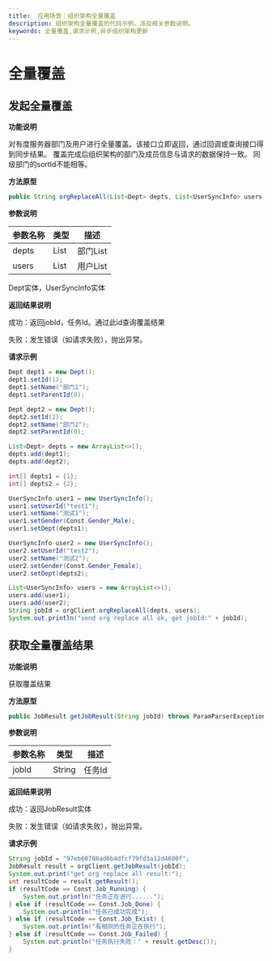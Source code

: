 ```yaml
---
title:  应用场景：组织架构全量覆盖
description: 组织架构全量覆盖的代码示例，涉及相关参数说明。
keywords: 全量覆盖,请求示例,异步组织架构更新
---
```


# 全量覆盖

## 发起全量覆盖

**功能说明**

对有度服务器部门及用户进行全量覆盖。该接口立即返回，通过回调或查询接口得到同步结果。 覆盖完成后组织架构的部门及成员信息与请求的数据保持一致。 同级部门的sortId不能相等。

**方法原型**

```java
public String orgReplaceAll(List<Dept> depts, List<UserSyncInfo> users) throws ParamParserException, AESCryptoException, HttpRequestException;
```

**参数说明**

| 参数名称 | 类型 | 描述     |
| -------- | ---- | -------- |
| depts    | List | 部门List |
| users    | List | 用户List |

Dept实体，UserSyncInfo实体

**返回结果说明**

成功：返回jobId，任务Id。通过此id查询覆盖结果

失败：发生错误（如请求失败），抛出异常。

**请求示例**

```java
Dept dept1 = new Dept();
dept1.setId(1);
dept1.setName("部门1");
dept1.setParentId(0);

Dept dept2 = new Dept();
dept2.setId(2);
dept2.setName("部门2");
dept2.setParentId(0);

List<Dept> depts = new ArrayList<>();
depts.add(dept1);
depts.add(dept2);

int[] depts1 = {1};
int[] depts2 = {2};

UserSyncInfo user1 = new UserSyncInfo();
user1.setUserId("test1");
user1.setName("测试1");
user1.setGender(Const.Gender_Male);
user1.setDept(depts1);

UserSyncInfo user2 = new UserSyncInfo();
user2.setUserId("test2");
user2.setName("测试2");
user2.setGender(Const.Gender_Female);
user2.setDept(depts2);

List<UserSyncInfo> users = new ArrayList<>();
users.add(user1);
users.add(user2);
String jobId = orgClient.orgReplaceAll(depts, users);
System.out.println("send org replace all ok, get jobId:" + jobId);
```

## 获取全量覆盖结果

**功能说明**

获取覆盖结果

**方法原型**

```java
public JobResult getJobResult(String jobId) throws ParamParserException, HttpRequestException, AESCryptoException;
```

**参数说明**

| 参数名称 | 类型   | 描述   |
| -------- | ------ | ------ |
| jobId    | String | 任务Id |

**返回结果说明**

成功：返回JobResult实体

失败：发生错误（如请求失败），抛出异常。

**请求示例**

```java
String jobId = "97eb60788ad0b4dfcf79fd3a12d4600f";
JobResult result = orgClient.getJobResult(jobId);
System.out.print("get org replace all result:");
int resultCode = result.getResult();
if (resultCode == Const.Job_Running) {
    System.out.println("任务正在进行......");
} else if (resultCode == Const.Job_Done) {
    System.out.println("任务已成功完成");
} else if (resultCode == Const.Job_Exist) {
    System.out.println("有相同的任务正在执行");
} else if (resultCode == Const.Job_Failed) {
    System.out.println("任务执行失败：" + result.getDesc());
}
```